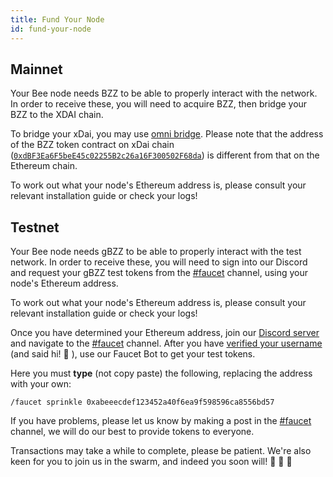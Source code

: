```yaml
---
title: Fund Your Node
id: fund-your-node
---
```


## Mainnet

Your Bee node needs BZZ to be able to properly interact with the network. In order to receive these, you will need to acquire BZZ, then bridge your BZZ to the XDAI chain.

To bridge your xDai, you may use [omni bridge](https://omni.xdaichain.com/bridge). Please note that the address of the BZZ token contract on xDai chain ([`0xdBF3Ea6F5beE45c02255B2c26a16F300502F68da`](https://blockscout.com/xdai/mainnet/tokens/0xdBF3Ea6F5beE45c02255B2c26a16F300502F68da/)) is different from that on the Ethereum chain.

To work out what your node's Ethereum address is, please consult your relevant installation guide or check your logs!


## Testnet

Your Bee node needs gBZZ to be able to properly interact with the test network. In order to receive these, you will need to sign into our Discord and request your gBZZ test tokens from the [#faucet](https://discord.gg/kfKvmZfVfe) channel, using your node's Ethereum address.

To work out what your node's Ethereum address is, please consult your relevant installation guide or check your logs!

Once you have determined your Ethereum address, join our [Discord server](https://discord.gg/wdghaQsGq5) and navigate to the [#faucet](https://discord.gg/kfKvmZfVfe) channel. After you have [verified your username](https://discord.gg/tXGPdzZQaV) (and said hi! 👋 ), use our Faucet Bot to get your test tokens.

Here you must **type** (not copy paste) the following, replacing the address with your own:

```
/faucet sprinkle 0xabeeecdef123452a40f6ea9f598596ca8556bd57
```

If you have problems, please let us know by making a post in the [#faucet](https://discord.gg/kfKvmZfVfe) channel, we will do our best to provide tokens to everyone. 

Transactions may take a while to complete, please be patient. We're
also keen for you to join us in the swarm, and indeed you soon will!
🐝 🐝 🐝
